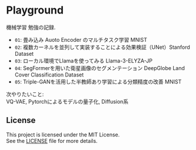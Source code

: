 # Playground
機械学習 勉強の記録.<br>
- `01`: 畳み込み Auoto Encoder のマルチタスク学習 MNIST
- `02`: 複数カーネルを並列して実装することによる効果検証（UNet）Stanford Dataset
- `03`: ローカル環境でLlamaを使ってみる Llama-3-ELYZA-JP
- `04`: SegFormerを用いた衛星画像のセグメンテーション DeepGlobe Land Cover Classification Dataset
- `05`: Triple-GANを活用した半教師あり学習による分類精度の改善 MNIST

次やりたいこと: <br>
VQ-VAE, Pytorchによるモデルの量子化, Diffusion系

## License
This project is licensed under the MIT License.  
See the [LICENSE](LICENSE) file for more details.
